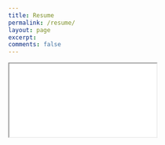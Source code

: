 ```yaml
---
title: Resume
permalink: /resume/
layout: page
excerpt: 
comments: false
---
```


<iframe src= ”traditional-elegance.pdf" width=”100%” height=”100%”>This browser does not support PDFs. Please download the PDF to view it: Download PDF</iframe>
